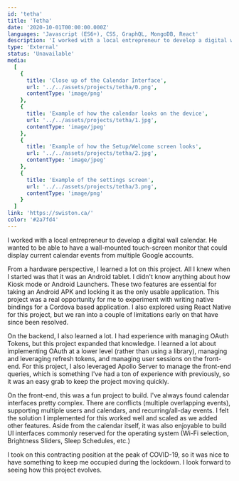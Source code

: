 ```yaml
---
id: 'tetha'
title: 'Tetha'
date: '2020-10-01T00:00:00.000Z'
languages: 'Javascript (ES6+), CSS, GraphQL, MongoDB, React'
description: 'I worked with a local entrepreneur to develop a digital wall calendar. He wanted to be able to have a wall-mounted touch-screen monitor that could display current calendar events from multiple Google accounts.'
type: 'External'
status: 'Unavailable'
media:
  [
    {
      title: 'Close up of the Calendar Interface',
      url: '../../assets/projects/tetha/0.png',
      contentType: 'image/png'
    },
    {
      title: 'Example of how the calendar looks on the device',
      url: '../../assets/projects/tetha/1.jpg',
      contentType: 'image/jpeg'
    },
    {
      title: 'Example of how the Setup/Welcome screen looks',
      url: '../../assets/projects/tetha/2.jpg',
      contentType: 'image/jpeg'
    },
    {
      title: 'Example of the settings screen',
      url: '../../assets/projects/tetha/3.png',
      contentType: 'image/png'
    }
  ]
link: 'https://swiston.ca/'
color: '#2a7fd4'
---
```


I worked with a local entrepreneur to develop a digital wall calendar. He wanted to be able to have a wall-mounted touch-screen monitor that could display current calendar events from multiple Google accounts.

From a hardware perspective, I learned a lot on this project. All I knew when I started was that it was an Android tablet. I didn't know anything about how Kiosk mode or Android Launchers. These two features are essential for taking an Android APK and locking it as the only usable application. This project was a real opportunity for me to experiment with writing native bindings for a Cordova based application. I also explored using React Native for this project, but we ran into a couple of limitations early on that have since been resolved.

On the backend, I also learned a lot. I had experience with managing OAuth Tokens, but this project expanded that knowledge. I learned a lot about implementing OAuth at a lower level (rather than using a library), managing and leveraging refresh tokens, and managing user sessions on the front-end. For this project, I also leveraged Apollo Server to manage the front-end queries, which is something I've had a ton of experience with previously, so it was an easy grab to keep the project moving quickly.

On the front-end, this was a fun project to build. I've always found calendar interfaces pretty complex. There are conflicts (multiple overlapping events), supporting multiple users and calendars, and recurring/all-day events. I felt the solution I implemented for this worked well and scaled as we added other features. Aside from the calendar itself, it was also enjoyable to build UI interfaces commonly reserved for the operating system (Wi-Fi selection, Brightness Sliders, Sleep Schedules, etc.)

I took on this contracting position at the peak of COVID-19, so it was nice to have something to keep me occupied during the lockdown. I look forward to seeing how this project evolves.
